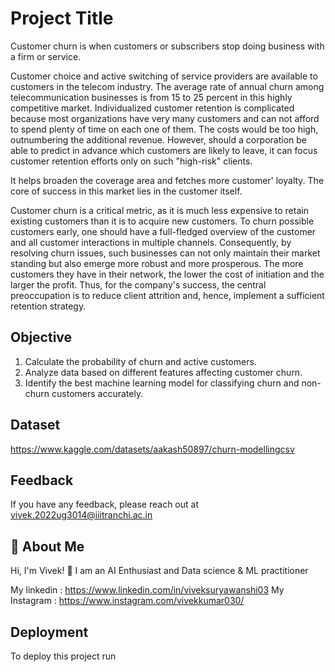 # Project Title 

Customer churn is when customers or subscribers stop doing business with a firm or service.

Customer choice and active switching of service providers are available to customers in the telecom industry. The average rate of annual churn among telecommunication businesses is from 15 to 25 percent in this highly competitive market. Individualized customer retention is complicated because most organizations have very many customers and can not afford to spend plenty of time on each one of them. The costs would be too high, outnumbering the additional revenue. However, should a corporation be able to predict in advance which customers are likely to leave, it can focus customer retention efforts only on such "high-risk" clients.

It helps broaden the coverage area and fetches more customer' loyalty. The core of success in this market lies in the customer itself.

Customer churn is a critical metric, as it is much less expensive to retain existing customers than it is to acquire new customers. To churn possible customers early, one should have a full-fledged overview of the customer and all customer interactions in multiple channels. Consequently, by resolving churn issues, such businesses can not only maintain their market standing but also emerge more robust and more prosperous. The more customers they have in their network, the lower the cost of initiation and the larger the profit. Thus, for the company's success, the central preoccupation is to reduce client attrition and, hence, implement a sufficient retention strategy.
## Objective


1) Calculate the probability of churn and active customers.
2) Analyze data based on different features affecting customer churn.
3) Identify the best machine learning model for classifying churn and non-churn customers accurately.
## Dataset

https://www.kaggle.com/datasets/aakash50897/churn-modellingcsv
## Feedback

If you have any feedback, please reach out at vivek.2022ug3014@iiitranchi.ac.in
## 🚀 About Me

Hi, I'm Vivek! 👋
I am an AI Enthusiast and Data science & ML practitioner

My linkedin : https://www.linkedin.com/in/viveksuryawanshi03
My Instagram : https://www.instagram.com/vivekkumar030/

## Deployment

To deploy this project run



